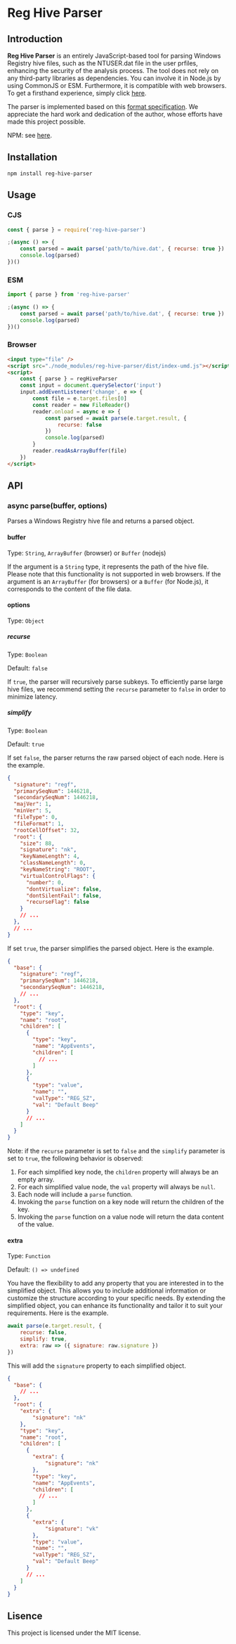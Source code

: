 # Reg Hive Parser

## Introduction

**Reg Hive Parser** is an entirely JavaScript-based tool for parsing Windows Registry hive files, such as the NTUSER.dat file in the user prfiles, enhancing the security of the analysis process. The tool does not rely on any third-party libraries as dependencies. You can involve it in Node.js by using CommonJS or ESM. Furthermore, it is compatible with web browsers. To get a firsthand experience, simply click [here](https://sherlockgn.github.io/reg-hive-parser/).

The parser is implemented based on this [format specification](https://github.com/msuhanov/regf/tree/master). We appreciate the hard work and dedication of the author, whose efforts have made this project possible.

NPM: see [here](https://www.npmjs.com/package/reg-hive-parser).

## Installation

```
npm install reg-hive-parser
```

## Usage

### CJS

```javascript
const { parse } = require('reg-hive-parser')

;(async () => {
    const parsed = await parse('path/to/hive.dat', { recurse: true })
    console.log(parsed)
})()
```

### ESM
```javascript
import { parse } from 'reg-hive-parser'

;(async () => {
    const parsed = await parse('path/to/hive.dat', { recurse: true })
    console.log(parsed)
})()
```

### Browser
```html
<input type="file" />
<script src="./node_modules/reg-hive-parser/dist/index-umd.js"></script>
<script>
    const { parse } = regHiveParser
    const input = document.querySelector('input')
    input.addEventListener('change', e => {
        const file = e.target.files[0]
        const reader = new FileReader()
        reader.onload = async e => {
            const parsed = await parse(e.target.result, {
                recurse: false
            })
            console.log(parsed)
        }
        reader.readAsArrayBuffer(file)
    })
</script>
```

## API

### async parse(buffer, options)

Parses a Windows Registry hive file and returns a parsed object.

#### buffer

Type: `String`, `ArrayBuffer` (browser) or `Buffer` (nodejs)

If the argument is a `String` type, it represents the path of the hive file. Please note that this functionality is not supported in web browsers.
If the argument is an `ArrayBuffer` (for browsers) or a `Buffer` (for Node.js), it corresponds to the content of the file data.

#### options

Type: `Object`
    
##### recurse

Type: `Boolean`

Default: `false`

If `true`, the parser will recursively parse subkeys. To efficiently parse large hive files, we recommend setting the `recurse` parameter to `false` in order to minimize latency.

##### simplify

Type: `Boolean`

Default: `true`

If set `false`, the parser returns the raw parsed object of each node. Here is the example.

```json
{
  "signature": "regf",
  "primarySeqNum": 1446218,
  "secondarySeqNum": 1446218,
  "majVer": 1,
  "minVer": 5,
  "fileType": 0,
  "fileFormat": 1,
  "rootCellOffset": 32,
  "root": {
    "size": 88,
    "signature": "nk",
    "keyNameLength": 4,
    "classNameLength": 0,
    "keyNameString": "ROOT",
    "virtualControlFlags": {
      "number": 0,
      "dontVirtualize": false,
      "dontSilentFail": false,
      "recurseFlag": false
    }
    // ...
  },
  // ...
}
```
    
If set `true`, the parser simplifies the parsed object. Here is the example.

```json
{
  "base": {
    "signature": "regf",
    "primarySeqNum": 1446218,
    "secondarySeqNum": 1446218,
    // ...
  },
  "root": {
    "type": "key",
    "name": "root",
    "children": [
      {
        "type": "key",
        "name": "AppEvents",
        "children": [
          // ...
        ]
      },
      {
        "type": "value",
        "name": "",
        "valType": "REG_SZ",
        "val": "Default Beep"
      }
      // ...
    ]
  }
}
```

Note: if the `recurse` parameter is set to `false` and the `simplify` parameter is set to `true`, the following behavior is observed:

1. For each simplified key node, the `children` property will always be an empty array.
2. For each simplified value node, the `val` property will always be `null`.
3. Each node will include a `parse` function.
4. Invoking the `parse` function on a key node will return the children of the key.
5. Invoking the `parse` function on a value node will return the data content of the value.

#### extra

Type: `Function`
    
Default: `() => undefined`

You have the flexibility to add any property that you are interested in to the simplified object. This allows you to include additional information or customize the structure according to your specific needs. By extending the simplified object, you can enhance its functionality and tailor it to suit your requirements. Here is the example.

```javascript
await parse(e.target.result, {
    recurse: false,
    simplify: true,
    extra: raw => ({ signature: raw.signature })
})
```

This will add the `signature` property to each simplified object.
    
```json
{
  "base": {
    // ...
  },
  "root": {
    "extra": {
        "signature": "nk"
    },
    "type": "key",
    "name": "root",
    "children": [
      {
        "extra": {
            "signature": "nk"
        },
        "type": "key",
        "name": "AppEvents",
        "children": [
          // ...
        ]
      },
      {
        "extra": {
            "signature": "vk"
        },
        "type": "value",
        "name": "",
        "valType": "REG_SZ",
        "val": "Default Beep"
      }
      // ...
    ]
  }
}
```

## Lisence

This project is licensed under the MIT license.
